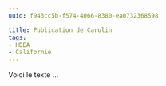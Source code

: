 ```yaml
---
uuid: f943cc5b-f574-4066-8380-ea0732368598

title: Publication de Carolin
tags: 
- HDEA
- Californie
---
```

Voici le texte ... 
